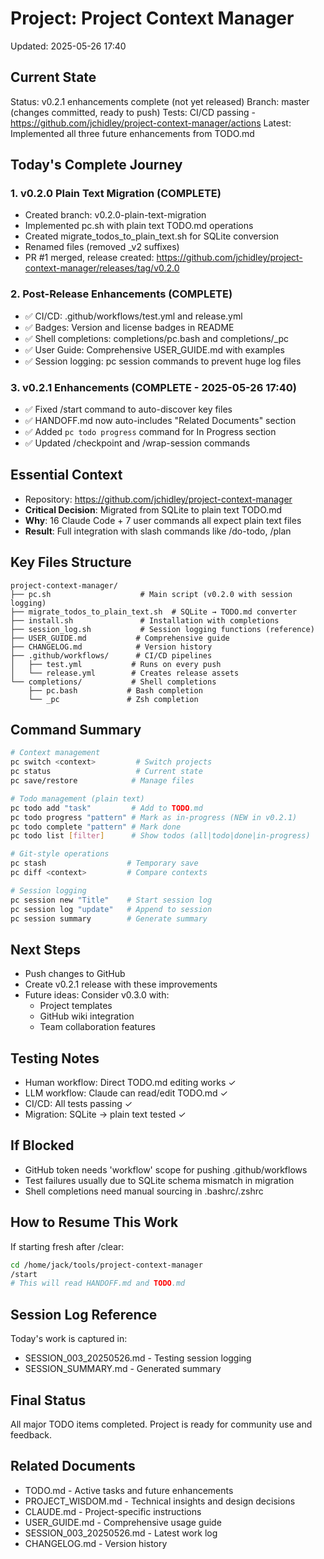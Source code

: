# Project: Project Context Manager
Updated: 2025-05-26 17:40

## Current State
Status: v0.2.1 enhancements complete (not yet released)
Branch: master (changes committed, ready to push)
Tests: CI/CD passing - https://github.com/jchidley/project-context-manager/actions
Latest: Implemented all three future enhancements from TODO.md

## Today's Complete Journey

### 1. v0.2.0 Plain Text Migration (COMPLETE)
- Created branch: v0.2.0-plain-text-migration
- Implemented pc.sh with plain text TODO.md operations
- Created migrate_todos_to_plain_text.sh for SQLite conversion
- Renamed files (removed _v2 suffixes)
- PR #1 merged, release created: https://github.com/jchidley/project-context-manager/releases/tag/v0.2.0

### 2. Post-Release Enhancements (COMPLETE)
- ✅ CI/CD: .github/workflows/test.yml and release.yml
- ✅ Badges: Version and license badges in README
- ✅ Shell completions: completions/pc.bash and completions/_pc
- ✅ User Guide: Comprehensive USER_GUIDE.md with examples
- ✅ Session logging: pc session commands to prevent huge log files

### 3. v0.2.1 Enhancements (COMPLETE - 2025-05-26 17:40)
- ✅ Fixed /start command to auto-discover key files
- ✅ HANDOFF.md now auto-includes "Related Documents" section
- ✅ Added `pc todo progress` command for In Progress section
- ✅ Updated /checkpoint and /wrap-session commands

## Essential Context
- Repository: https://github.com/jchidley/project-context-manager
- **Critical Decision**: Migrated from SQLite to plain text TODO.md
- **Why**: 16 Claude Code + 7 user commands all expect plain text files
- **Result**: Full integration with slash commands like /do-todo, /plan

## Key Files Structure
```
project-context-manager/
├── pc.sh                    # Main script (v0.2.0 with session logging)
├── migrate_todos_to_plain_text.sh  # SQLite → TODO.md converter
├── install.sh               # Installation with completions
├── session_log.sh           # Session logging functions (reference)
├── USER_GUIDE.md           # Comprehensive guide
├── CHANGELOG.md            # Version history
├── .github/workflows/      # CI/CD pipelines
│   ├── test.yml           # Runs on every push
│   └── release.yml        # Creates release assets
└── completions/           # Shell completions
    ├── pc.bash           # Bash completion
    └── _pc               # Zsh completion
```

## Command Summary
```bash
# Context management
pc switch <context>         # Switch projects
pc status                   # Current state
pc save/restore            # Manage files

# Todo management (plain text)
pc todo add "task"         # Add to TODO.md
pc todo progress "pattern" # Mark as in-progress (NEW in v0.2.1)
pc todo complete "pattern" # Mark done
pc todo list [filter]      # Show todos (all|todo|done|in-progress)

# Git-style operations
pc stash                  # Temporary save
pc diff <context>         # Compare contexts

# Session logging
pc session new "Title"    # Start session log
pc session log "update"   # Append to session
pc session summary        # Generate summary
```

## Next Steps
- Push changes to GitHub
- Create v0.2.1 release with these improvements
- Future ideas: Consider v0.3.0 with:
  - Project templates
  - GitHub wiki integration
  - Team collaboration features

## Testing Notes
- Human workflow: Direct TODO.md editing works ✓
- LLM workflow: Claude can read/edit TODO.md ✓
- CI/CD: All tests passing ✓
- Migration: SQLite → plain text tested ✓

## If Blocked
- GitHub token needs 'workflow' scope for pushing .github/workflows
- Test failures usually due to SQLite schema mismatch in migration
- Shell completions need manual sourcing in .bashrc/.zshrc

## How to Resume This Work
If starting fresh after /clear:
```bash
cd /home/jack/tools/project-context-manager
/start
# This will read HANDOFF.md and TODO.md
```

## Session Log Reference
Today's work is captured in:
- SESSION_003_20250526.md - Testing session logging
- SESSION_SUMMARY.md - Generated summary

## Final Status
All major TODO items completed. Project is ready for community use and feedback.

## Related Documents
- TODO.md - Active tasks and future enhancements
- PROJECT_WISDOM.md - Technical insights and design decisions
- CLAUDE.md - Project-specific instructions
- USER_GUIDE.md - Comprehensive usage guide
- SESSION_003_20250526.md - Latest work log
- CHANGELOG.md - Version history